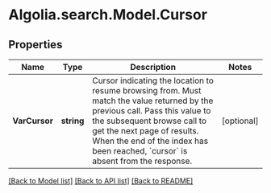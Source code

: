 # Algolia.search.Model.Cursor

## Properties

Name | Type | Description | Notes
------------ | ------------- | ------------- | -------------
**VarCursor** | **string** | Cursor indicating the location to resume browsing from. Must match the value returned by the previous call. Pass this value to the subsequent browse call to get the next page of results. When the end of the index has been reached, &#x60;cursor&#x60; is absent from the response.  | [optional] 

[[Back to Model list]](../README.md#documentation-for-models) [[Back to API list]](../README.md#documentation-for-api-endpoints) [[Back to README]](../README.md)

